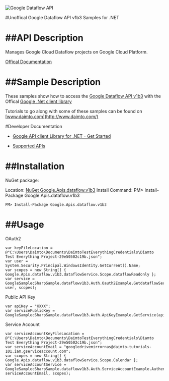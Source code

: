 ﻿![Google Dataflow API](http://www.google.com/images/icons/product/search-32.gif)

#Unoffical Google Dataflow API v1b3 Samples for .NET  

##API Description
=============

Manages Google Cloud Dataflow projects on Google Cloud Platform.

[Offical Documentation](https://cloud.google.com/dataflow)

##Sample Description
=============

These samples show how to access the [Google Dataflow API v1b3](https://cloud.google.com/dataflow) with the Offical [Google .Net client library](https://github.com/google/google-api-dotnet-client)

Tutorials to go along with some of these samples can be found on [www.daimto.com](http://www.daimto.com/)

#Developer Documentation

* [Google API client Library for .NET - Get Started](https://developers.google.com/api-client-library/dotnet/get_started)

* [Supported APIs](https://developers.google.com/api-client-library/dotnet/apis/)

##Installation
=================================

NuGet package:

Location: [NuGet Google.Apis.dataflow.v1b3](https://www.nuget.org/packages/Google.Apis.dataflow.v1b3)
Install Command: PM>  Install-Package Google.Apis.dataflow.v1b3

```
PM> Install-Package Google.Apis.dataflow.v1b3
```

##Usage
=================================

OAuth2
```
var keyFileLocation = @"C:\Users\Daimto\Documents\DaimtoTestEverythingCredentials\Diamto Test Everything Project-29e50502c19b.json";
var user = System.Security.Principal.WindowsIdentity.GetCurrent().Name;
var scopes = new String[] { Google.Apis.dataflow.v1b3.dataflowService.Scope.dataflowReadonly };
var service = GoogleSamplecSharpSample.dataflowv1b3.Auth.Oauth2Example.GetdataflowService(keyFileLocation, user, scopes);
```
Public API Key
```
var apiKey = "XXXX";
var servicePublicKey = GoogleSamplecSharpSample.dataflowv1b3.Auth.ApiKeyExample.GetService(apiKey);
```
Service Account
```
var serviceAccountKeyFileLocation = @"C:\Users\Daimto\Documents\DaimtoTestEverythingCredentials\Diamto Test Everything Project-29e50502c19b.json";
var serviceAccountEmail = "googledrivemirrornas@daimto-tutorials-101.iam.gserviceaccount.com";
var scopes = new String[] { Google.Apis.dataflow.v1b3.dataflowService.Scope.Calendar };            
var serviceAccountService = GoogleSamplecSharpSample.dataflowv1b3.Auth.ServiceAccountExample.AuthenticateServiceAccount(serviceAccountKeyFileLocation, serviceAccountEmail, scopes);
```
